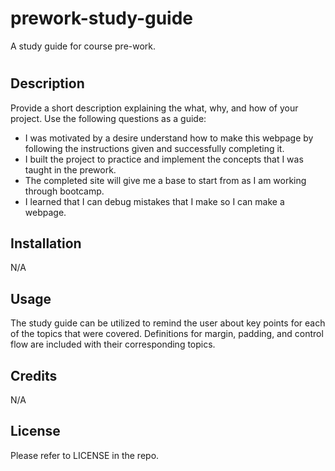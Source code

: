 # prework-study-guide
A study guide for course pre-work.
# <Prework Study Guide Page>

## Description

Provide a short description explaining the what, why, and how of your project. Use the following questions as a guide:

- I was motivated by a desire understand how to make this webpage by following the instructions given and successfully completing it. 
- I built the project to practice and implement the concepts that I was taught in the prework.
- The completed site will give me a base to start from as I am working through bootcamp.
- I learned that I can debug mistakes that I make so I can make a webpage. 


## Installation

N/A

## Usage

The study guide can be utilized to remind the user about key points for each of the topics that were covered. Definitions for margin, padding, and control flow are included with their corresponding topics. 


## Credits

N/A

## License

Please refer to LICENSE in the repo.

